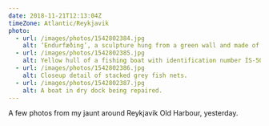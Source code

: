 ```yaml
---
date: 2018-11-21T12:13:04Z
timeZone: Atlantic/Reykjavik
photo:
  - url: /images/photos/1542802384.jpg
    alt: ‘Endurfæðing’, a sculpture hung from a green wall and made of fish nets.
  - url: /images/photos/1542802385.jpg
    alt: Yellow hull of a fishing boat with identification number ÍS-508.
  - url: /images/photos/1542802386.jpg
    alt: Closeup detail of stacked grey fish nets.
  - url: /images/photos/1542802387.jpg
    alt: A boat in dry dock being repaired.
---
```

A few photos from my jaunt around Reykjavik Old Harbour, yesterday.
